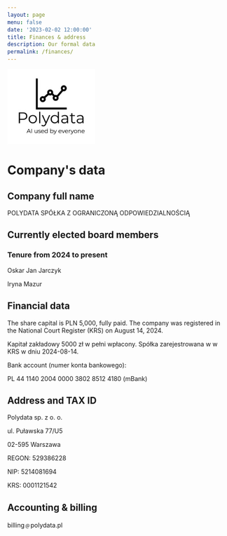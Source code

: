 ```yaml
---
layout: page
menu: false
date: '2023-02-02 12:00:00'
title: Finances & address
description: Our formal data
permalink: /finances/
---
```


<img class="img-rounded" src="/assets/img/uploads/polydata-logo.png" alt="Polydata logo" width="200">

# Company's data

## Company full name

POLYDATA SPÓŁKA Z OGRANICZONĄ ODPOWIEDZIALNOŚCIĄ

## Currently elected board members

### Tenure from 2024 to present

Oskar Jan Jarczyk

Iryna Mazur

## Financial data

The share capital is PLN 5,000, fully paid. The company was registered in the National Court Register (KRS) on August 14, 2024.

Kapitał zakładowy 5000 zł w pełni wpłacony. Spółka zarejestrowana w w KRS w dniu 2024-08-14.

Bank account (numer konta bankowego): 

PL 44 1140 2004 0000 3802 8512 4180 (mBank)

## Address and TAX ID

Polydata sp. z o. o.

ul. Puławska 77/U5

02-595 Warszawa

REGON: 529386228

NIP: 5214081694

KRS: 0001121542

## Accounting & billing

billing﹫polydata.pl
